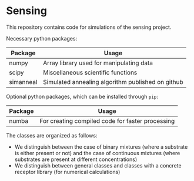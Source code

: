 # Sensing #

This repository contains code for simulations of the sensing project.

Necessary python packages:

Package     | Usage                                      
------------|-------------------------------------------
numpy       | Array library used for manipulating data
scipy       | Miscellaneous scientific functions
simanneal   | Simulated annealing algorithm published on github


Optional python packages, which can be installed through `pip`:

Package      | Usage                                      
-------------|-------------------------------------------
numba        | For creating compiled code for faster processing


The classes are organized as follows:
* We distinguish between the case of binary mixtures (where a substrate is either
    present or not) and the case of continuous mixtures (where substrates are
    present at different concentrations)
* We distinguish between general classes and classes  with a concrete receptor
    library (for numerical calculations)
